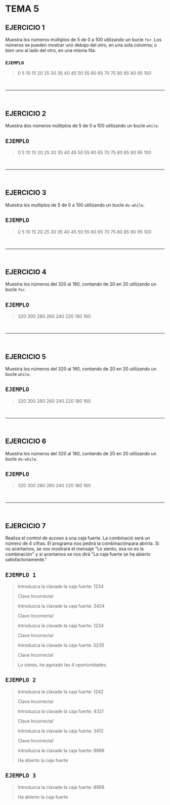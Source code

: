 # TEMA 5

## EJERCICIO 1

Muestra los números múltiplos de 5 de 0 a 100 utilizando un bucle `for`. Los números se pueden mostrar uno 
debajo del otro, en una sola columna; o bien uno al lado del otro, en una misma fila.

### `EJEMPLO`

> 0 5 10 15 20 25 30 35 40 45 50 55 60 65 70 75 80 85 90 95 100

<br>

---

<br>

## EJERCICIO 2

Muestra dos números múltiplos de 5 de 0 a 100 utilizando un bucle `while`.

##  `EJEMPLO`

> 0 5 10 15 20 25 30 35 40 45 50 55 60 65 70 75 80 85 90 95 100

<br>

---

<br>

## EJERCICIO 3

Muestra los multiplos de 5 de 0 a 100 utilizando un bucle `do-while`.

##  `EJEMPLO`

> 0 5 10 15 20 25 30 35 40 45 50 55 60 65 70 75 80 85 90 95 100

<br>

---

<br>

## EJERCICIO 4

Muestra los números del 320 al 160, contando de 20 en 20 utilizando un bucle `for`.

##  `EJEMPLO`

> 320 300 280 260 240 220 180 160

<br>

---

<br>

## EJERCICIO 5

Muestra los números del 320 al 160, contando de 20 en 20 utilizando un bucle `while`.

##  `EJEMPLO`

> 320 300 280 260 240 220 180 160

<br>

---

<br>

## EJERCICIO 6

Muestra los números del 320 al 160, contando de 20 en 20 utilizando un bucle `do-while`.

##  `EJEMPLO`

> 320 300 280 260 240 220 180 160

<br>

---

<br>

## EJERCICIO 7

Realiza el control de acceso a una caja fuerte. La combinació será un número de 4 cifras. El programa nos pedirá la combinaciónpara abrirla. Si no acertamos, se nos mostrará el mensaje "Lo siento, esa no es la combinación" y si acertamos se nos dirá "La caja fuerte se ha abierto satisfactoriamente."

##  `EJEMPLO 1`

> Introduzca la clavade la caja fuerte: 1234
>
> Clave Incorrecta!
>
> Introduzca la clavade la caja fuerte: 3424
>
> Clave Incorrecta!
> 
> Introduzca la clavade la caja fuerte: 1234
> 
> Clave Incorrecta!
> 
> Introduzca la clavade la caja fuerte:  5235
>
> Clave Incorrecta!
>
> Lo siento, ha agotado las 4 oportunidades.

##  `EJEMPLO 2`

> Introduzca la clavade la caja fuerte: 1242
>
> Clave Incorrecta!
>
> Introduzca la clavade la caja fuerte: 4321
>
> Clave Incorrecta!
> 
> Introduzca la clavade la caja fuerte: 3412
> 
> Clave Incorrecta!
> 
> Introduzca la clavade la caja fuerte: 8888
>
> Ha abierto la caja fuerte

##  `EJEMPLO 3`

> Introduzca la clavade la caja fuerte: 8888
>
> Ha abierto la caja fuerte
